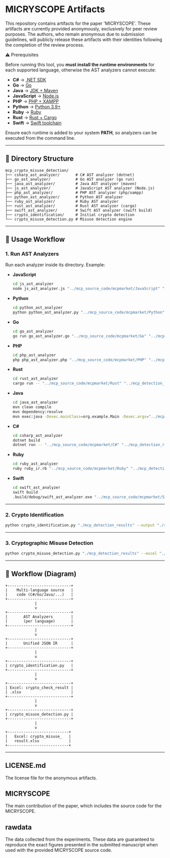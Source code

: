 # MICRYSCOPE Artifacts

This repository contains artifacts for the paper 'MICRYSCOPE'. These artifacts are currently provided anonymously, exclusively for peer review purposes. The authors, who remain anonymous due to submission guidelines, will publicly release these artifacts with their identities following the completion of the review process.

⚠️ Prerequisites

Before running this tool, you **must install the runtime environments** for each supported language, otherwise the AST analyzers cannot execute:

- **C#** → [.NET SDK](https://dotnet.microsoft.com/download)
- **Go** → [Go](https://go.dev/dl/)
- **Java** → [JDK + Maven](https://maven.apache.org/install.html)
- **JavaScript** → [Node.js](https://nodejs.org/)
- **PHP** → [PHP + XAMPP](https://www.apachefriends.org/)
- **Python** → [Python 3.9+](https://www.python.org/)
- **Ruby** → [Ruby](https://www.ruby-lang.org/)
- **Rust** → [Rust + Cargo](https://www.rust-lang.org/tools/install)
- **Swift** → [Swift toolchain](https://www.swift.org/download/)

Ensure each runtime is added to your system **PATH**, so analyzers can be executed from the command line.

---

## 📂 Directory Structure

```
mcp_crypto_misuse_detection/
├── csharp_ast_analyzer/       # C# AST analyzer (dotnet)
├── go_ast_analyzer/           # Go AST analyzer (go run)
├── java_ast_analyzer/         # Java AST analyzer (maven)
├── js_ast_analyzer/           # JavaScript AST analyzer (Node.js)
├── php_ast_analyzer/          # PHP AST analyzer (php/xampp)
├── python_ast_analyzer/       # Python AST analyzer
├── ruby_ast_analyzer/         # Ruby AST analyzer
├── rust_ast_analyzer/         # Rust AST analyzer (cargo)
├── swift_ast_analyzer/        # Swift AST analyzer (swift build)
├── crypto_identification/     # Initial crypto detection
└── crypto_misuse_detection.py # Misuse detection engine
```

---

## 🚀 Usage Workflow

### 1. Run AST Analyzers

Run each analyzer inside its directory. Example:

- **JavaScript**
  
  ```bash
  cd js_ast_analyzer
  node js_ast_analyzer.js "../mcp_source_code/mcpmarket/JavaScript" "../mcp_detection_results/Javascript/mcpmarket"
  ```

- **Python**
  
  ```bash
  cd python_ast_analyzer
  python python_ast_analyzer.py "../mcp_source_code/mcpmarket/Python" "../mcp_detection_results/Python/mcpmarket"
  ```

- **Go**
  
  ```bash
  cd go_ast_analyzer
  go run go_ast_analyzer.go "../mcp_source_code/mcpmarket/Go" "../mcp_detection_results/Go/mcpmarket" 
  ```

- **PHP**
  
  ```bash
  cd php_ast_analyzer
  php php_ast_analyzer.php "../mcp_source_code/mcpmarket/PHP" "../mcp_detection_results/PHP/mcpmarket"
  ```

- **Rust**
  
  ```bash
  cd rust_ast_analyzer
  cargo run -- "../mcp_source_code/mcpmarket/Rust" "../mcp_detection_results/Rust/mcpmarket"
  ```

- **Java**
  
  ```bash
  cd java_ast_analyzer
  mvn clean compile
  mvn dependency:resolve
  mvn exec:java -Dexec.mainClass=org.example.Main -Dexec.args="../mcp_source_code/mcpmarket/Java ../mcp_detection_results/Java/mcpmarket"
  ```

- **C#**
  
  ```bash
  cd csharp_ast_analyzer
  dotnet build
  dotnet run -- "../mcp_source_code/mcpmarket/C#" "../mcp_detection_results/C#/mcpmarket"
  ```

- **Ruby**
  
  ```bash
  cd ruby_ast_analyzer
  ruby ruby_ir.rb "../mcp_source_code/mcpmarket/Ruby" "../mcp_detection_results/Ruby/mcpmarket"
  ```

- **Swift**
  
  ```bash
  cd swift_ast_analyzer
  swift build
  .build/debug/swift_ast_analyzer.exe "../mcp_source_code/mcpmarket/Swift" "../mcp_detection_results/Swift/mcpmarket"
  ```

---

### 2. Crypto Identification

```bash
python crypto_identification.py "./mcp_detection_results" --output "./results/crypto_check_result.xlsx"
```

---

### 3. Cryptographic Misuse Detection

```bash
python crypto_misuse_detection.py "./mcp_detection_results" --excel "./results/crypto_check_result.xlsx" --output "./results/crypto_misuse_result.xlsx"
```

---

## 🔄 Workflow (Diagram)

```
+----------------------------+
|    Multi-language source   |
|    code (C#/Go/Java/...)   |
+----------------------------+
             |
             v
+----------------------------+
|       AST Analyzers        |
|       (per language)       |
+----------------------------+
             |
             v
+----------------------------+
|       Unified JSON IR      |
+----------------------------+
             |
             v
+----------------------------+
| crypto_identification.py   | 
+----------------------------+
             |
             v
+----------------------------+
| Excel: crypto_check_result |
| .xlsx                      |
+----------------------------+
             |
             v
+----------------------------+
| crypto_misuse_detection.py |
+----------------------------+
             |
             v
+---------------------------+
|   Excel: crypto_misuse_   |
|   result.xlsx             |
+---------------------------+
```

---

## LICENSE.md

The license file for the anonymous artifacts.

## MICRYSCOPE

The main contribution of the paper, which includes the source code for the MICRYSCOPE.

## rawdata

The data collected from the experiments. These data are guaranteed to reproduce the exact figures presented in the submitted manuscript when used with the provided MICRYSCOPE source code.
